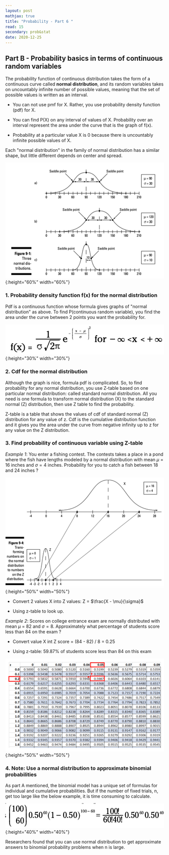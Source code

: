 ```yaml
---
layout: post
mathjax: true
title: "Probability - Part 6 "
read: 15
secondary: prob&stat
date: 2020-12-25
---
```


## Part B - Probability basics in terms of continuous random variables

The probability function of continuous distribution takes the form of a continuous curve called **normal distribution**, and its random variables takes on uncountably infinite number of possible values, meaning that the set of possible values is written as an interval. 

+ You can not use pmf for X. Rather, you use probability density function (pdf) for X. 
  
+ You can find P(X) on any interval of values of X. Probability over an interval represent the area under the curve that is the graph of f(x). 
  
+ Probability at a particular value X is 0 because there is uncountably infinite possible values of X.

Each "normal distribution" in the family of normal distribution has a similar shape, but little different depends on center and spread. 

![](/sources/prob6-1.png){:height="60%" width="60%"}

### 1. Probability density function f(x) for the normal distribution

Pdf is a continuous function whose formula gives graphs of "normal distribution" as above. To find P(continuous random variable), you find the area under the curve between 2 points you want the probability for. 

![](/sources/prob6-2.png){:height="30%" width="30%"}

### 2. Cdf for the normal distribution

Although the graph is nice, formula pdf is complicated. So, to find probability for any normal distribution, you use Z-table based on one particular normal distribution: called standard normal distribution. All you need is one formula to transform normal distribution (X) to the standard normal (Z) distribution, then use Z table to find the probability. 

Z-table is a table that shows the values of cdf of standard normal (Z) distribution for any value of z. Cdf is the cumulative distribution function and it gives you the area under the curve from negative infinity up to z for any value on the Z distribution.

### 3. Find probability of continuous variable using Z-table

*Example 1*: You enter a fishing contest. The contests takes a place in a pond where the fish have lengths modeled by a normal distribution with mean $\mu$ = 16 inches and $\sigma = 4$ inches. Probability for you to catch a fish between 18 and 24 inches ? 

![](/sources/prob6-3.png){:height="50%" width="50%"}

+ Convert 2 values X into Z values: Z = $\frac{X - \mu}{\sigma}$

+ Using z-table to look up. 

*Example 2*: Scores on college entrance exam are normally distributed with mean $\mu$ = 82 and $\sigma = 8$. Approximately what percentage of students score less than 84 on the exam ?

+ Convert value X int Z score = (84 - 82) / 8 = 0.25

+ Using z-table: 59.87% of students score less than 84 on this exam
  
![](/sources/prob6-4.png){:height="50%" width="50%"}

### 4. Note: Use a normal distribution to approximate binomial probabilities

As part A mentioned, the binomial model has a unique set of formulas for individual and cumulative probabilities. But if the number of fixed trials, n, get too large like the below example, it is time consuming to calculate.

![](/sources/prob6-5.png){:height="40%" width="40%"}

Researchers found that you can use normal distribution to get approximate answers to binomial probability problems when n is large. 